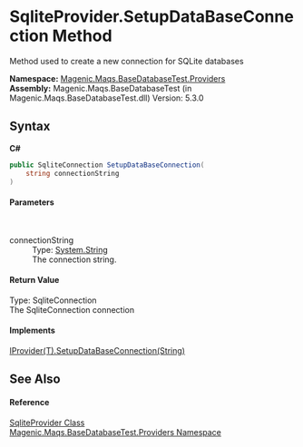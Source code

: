 # SqliteProvider.SetupDataBaseConnection Method 
 

Method used to create a new connection for SQLite databases

**Namespace:**&nbsp;<a href="MAQS_5/DataBase_AUTOGENERATED/Magenic-Maqs-BaseDatabaseTest-Providers_Namespace">Magenic.Maqs.BaseDatabaseTest.Providers</a><br />**Assembly:**&nbsp;Magenic.Maqs.BaseDatabaseTest (in Magenic.Maqs.BaseDatabaseTest.dll) Version: 5.3.0

## Syntax

**C#**<br />
``` C#
public SqliteConnection SetupDataBaseConnection(
	string connectionString
)
```


#### Parameters
&nbsp;<dl><dt>connectionString</dt><dd>Type: <a href="http://msdn2.microsoft.com/en-us/library/s1wwdcbf" target="_blank">System.String</a><br />The connection string.</dd></dl>

#### Return Value
Type: SqliteConnection<br />The SqliteConnection connection

#### Implements
<a href="MAQS_5/DataBase_AUTOGENERATED/IProvider('T')-SetupDataBaseConnection_Method">IProvider(T).SetupDataBaseConnection(String)</a><br />

## See Also


#### Reference
<a href="MAQS_5/DataBase_AUTOGENERATED/SqliteProvider_Class">SqliteProvider Class</a><br /><a href="MAQS_5/DataBase_AUTOGENERATED/Magenic-Maqs-BaseDatabaseTest-Providers_Namespace">Magenic.Maqs.BaseDatabaseTest.Providers Namespace</a><br />